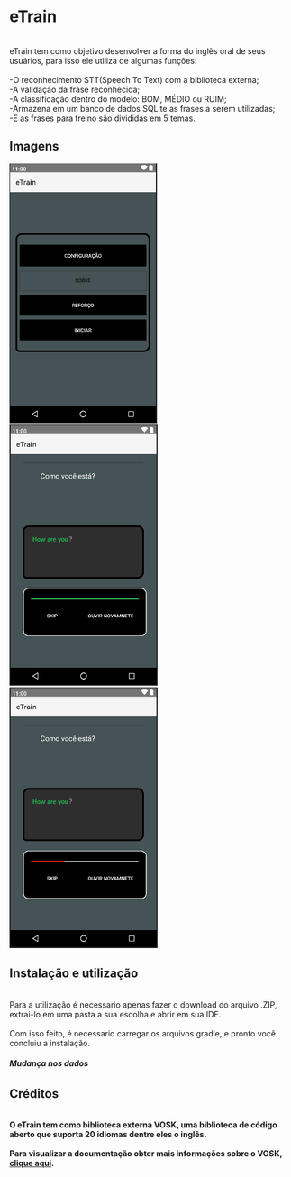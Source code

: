 # eTrain

<br>eTrain tem como objetivo desenvolver a forma do inglês oral de seus usuários, para isso ele utiliza de algumas funções:<br/>
<br>-O reconhecimento STT(Speech To Text) com a biblioteca externa;
<br>-A validação da frase reconhecida;
<br>-A classificação dentro do modelo: BOM, MÉDIO ou RUIM;
<br>-Armazena em um banco de dados SQLite as frases a serem utilizadas;
<br>-E as frases para treino são divididas em 5 temas.

## Imagens
![ ](https://github.com/GabrielO-liveira/e-Train/blob/Main/app/src/main/assets/Inicial.png?raw=true)
![ ](https://github.com/GabrielO-liveira/e-Train/blob/Main/app/src/main/assets/Acertou.png?raw=true)
![ ](https://github.com/GabrielO-liveira/e-Train/blob/Main/app/src/main/assets/errou.png?raw=true)



## Instalação e utilização

<br>Para a utilização é necessario apenas fazer o download do arquivo .ZIP, extrai-lo em uma pasta a sua escolha e abrir em sua IDE.<br/>
<br>Com isso feito, é necessario carregar os arquivos gradle, e pronto você concluiu a instalação.<br/>

###### <b>Mudança nos dados<b/>

 
## Créditos

<br>O eTrain tem como biblioteca externa VOSK, uma biblioteca de código aberto que suporta 20 idiomas dentre eles o inglês.<br/>
<br>Para visualizar a documentação obter mais informações sobre o VOSK, [clique aqui](https://alphacephei.com/vosk/install).<br/>


 
